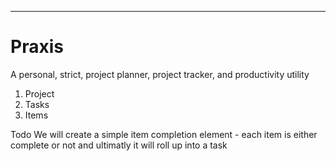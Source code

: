 
---

# Praxis

A personal, strict, project planner, project tracker, and productivity utility


1. Project
2. Tasks
3. Items


Todo
We will create a simple item completion element - each item is either complete or not and ultimatly it will roll up into a task

